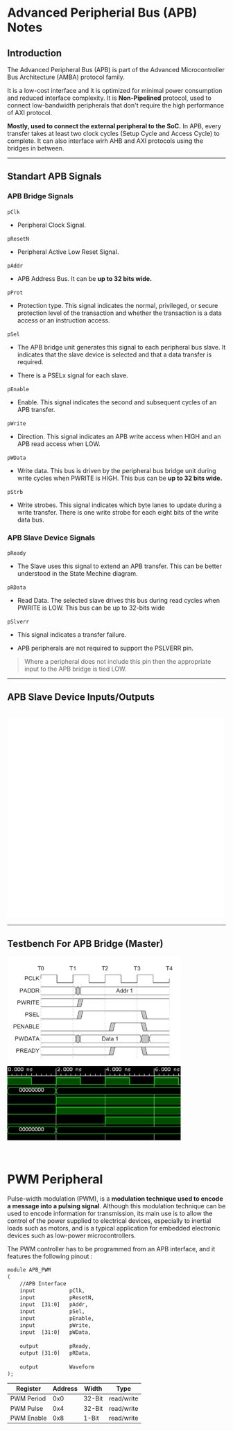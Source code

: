 # Advanced Peripherial Bus (APB) Notes 

## Introduction

The Advanced Peripheral Bus (APB) is part of the Advanced Microcontroller Bus Architecture (AMBA) protocol family.

It is a low-cost interface and it is optimized for minimal power consumption and reduced interface complexity. It is **Non-Pipelined** protocol, used to connect low-bandwidth peripherals that don't require the high performance of AXI protocol.

**Mostly, used to connect the external peripheral to the SoC.** In APB, every transfer takes at least two clock cycles (Setup Cycle and Access Cycle) to complete. It can also interface wirh AHB and AXI protocols using the bridges in between.

---

## Standart APB Signals 

### APB Bridge Signals 

`pClk`

* Peripheral Clock Signal.

`pResetN`

* Peripheral Active Low Reset Signal.

`pAddr`

* APB Address Bus. It can be **up to 32 bits wide.**

`pProt`

* Protection type. This signal indicates the normal, privileged, or secure protection level of the transaction and whether the transaction is a data access or an instruction access.

`pSel`

* The APB bridge unit generates this signal to each peripheral bus slave.
It indicates that the slave device is selected and that a data transfer is required.

* There is a PSELx signal for each slave. 

`pEnable`

* Enable. This signal indicates the second and subsequent cycles of an APB
transfer.

`pWrite`

* Direction. This signal indicates an APB write access when HIGH and an APB
read access when LOW.

`pWData`

* Write data. This bus is driven by the peripheral bus bridge unit during write cycles when PWRITE is HIGH. This bus can be **up to 32 bits wide.**

`pStrb`

* Write strobes. This signal indicates which byte lanes to update during a write transfer. There is one write strobe for each eight bits of the write data bus.

### APB Slave Device Signals

`pReady`

* The Slave uses this signal to extend an APB transfer. This can be better understood in the State Mechine diagram.


`pRData`

* Read Data. The selected slave drives this bus during read cycles when
PWRITE is LOW. This bus can be up to 32-bits wide


`pSlverr`

* This signal indicates a transfer failure.

* APB peripherals are not required to support the PSLVERR pin.

> Where a peripheral does not include this pin then the appropriate input to the APB bridge is tied LOW.

---

## APB Slave Device Inputs/Outputs

<br>

<img src="APBSlavee.png" alt="drawing" width="500"/>


---

## Testbench For APB Bridge (Master)


<p float="left">
  <img src="APB_WriteTransfers.png" width="400" />
  <img src="APB_Write_Simu.png" width="400" /> 
</p>

<br>


# PWM Peripheral

Pulse-width modulation (PWM), is a **modulation technique used to encode
a message into a pulsing signal**. Although this modulation technique can be
used to encode information for transmission, its main use is to allow the
control of the power supplied to electrical devices, especially to inertial
loads such as motors, and is a typical application for embedded electronic
devices such as low-power microcontrollers.

The PWM controller has to be programmed from an APB interface, and it
features the following pinout : 

```
module APB_PWM
(
    //APB Interface
    input           pClk,
    input           pResetN,
    input  [31:0]   pAddr,
    input           pSel,
    input           pEnable,
    input           pWrite,
    input  [31:0]   pWData,

    output          pReady,
    output [31:0]   pRData,

    output          Waveform
);
```

| Register   | Address | Width   | Type       |
| --------   | ------- | -----   | ----       |
| PWM Period | 0x0     |  32-Bit | read/write |
| PWM Pulse  | 0x4     |  32-Bit | read/write |
| PWM Enable | 0x8     |  1-Bit  | read/write |
